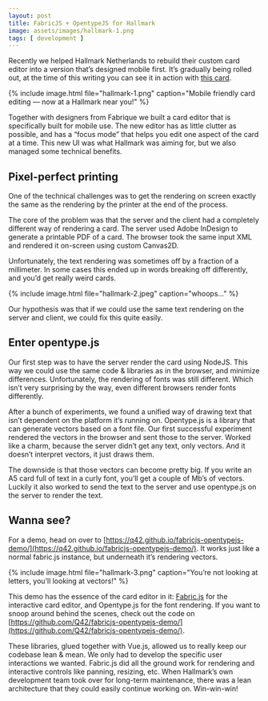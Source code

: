```yaml
---
layout: post
title: FabricJS + OpentypeJS for Hallmark
image: assets/images/hallmark-1.png
tags: [ development ]
---
```


Recently we helped Hallmark Netherlands to rebuild their custom card editor into a version that’s designed mobile first. It’s gradually being rolled out, at the time of this writing you can see it in action with [this card](https://nl.hallmark.be/kaarten/verjaardag-vrouw/best-verkocht-v/hallmark/hooray-on-your-birthday-3288693.aspx).

{% include image.html file="hallmark-1.png" caption="Mobile friendly card editing — now at a Hallmark near you!" %}

Together with designers from Fabrique we built a card editor that is specifically built for mobile use. The new editor has as little clutter as possible, and has a “focus mode” that helps you edit one aspect of the card at a time. This new UI was what Hallmark was aiming for, but we also managed some technical benefits.

## Pixel-perfect printing
One of the technical challenges was to get the rendering on screen exactly the same as the rendering by the printer at the end of the process.

The core of the problem was that the server and the client had a completely different way of rendering a card. The server used Adobe InDesign to generate a printable PDF of a card. The browser took the same input XML and rendered it on-screen using custom Canvas2D.

Unfortunately, the text rendering was sometimes off by a fraction of a millimeter. In some cases this ended up in words breaking off differently, and you’d get really weird cards.

{% include image.html file="hallmark-2.jpeg" caption="whoops…" %}

Our hypothesis was that if we could use the same text rendering on the server and client, we could fix this quite easily.

## Enter opentype.js
Our first step was to have the server render the card using NodeJS. This way we could use the same code & libraries as in the browser, and minimize differences. Unfortunately, the rendering of fonts was still different. Which isn’t very surprising by the way, even different browsers render fonts differently.

After a bunch of experiments, we found a unified way of drawing text that isn’t dependent on the platform it’s running on. Opentype.js is a library that can generate vectors based on a font file. Our first successful experiment rendered the vectors in the browser and sent those to the server. Worked like a charm, because the server didn’t get any text, only vectors. And it doesn’t interpret vectors, it just draws them.

The downside is that those vectors can become pretty big. If you write an A5 card full of text in a curly font, you’ll get a couple of Mb’s of vectors. Luckily it also worked to send the text to the server and use opentype.js on the server to render the text.

## Wanna see?
For a demo, head on over to [https://q42.github.io/fabricjs-opentypejs-demo/](https://q42.github.io/fabricjs-opentypejs-demo/). It works just like a normal fabric.js instance, but underneath it’s rendering vectors.

{% include image.html file="hallmark-3.png" caption="You’re not looking at letters, you’ll looking at vectors!" %}

This demo has the essence of the card editor in it: [Fabric.js](http://fabricjs.com/) for the interactive card editor, and Opentype.js for the font rendering. If you want to snoop around behind the scenes, check out the code on [https://github.com/Q42/fabricjs-opentypejs-demo/](https://github.com/Q42/fabricjs-opentypejs-demo/).

These libraries, glued together with Vue.js, allowed us to really keep our codebase lean & mean. We only had to develop the specific user interactions we wanted. Fabric.js did all the ground work for rendering and interactive controls like panning, resizing, etc. When Hallmark’s own development team took over for long-term maintenance, there was a lean architecture that they could easily continue working on. Win-win-win!